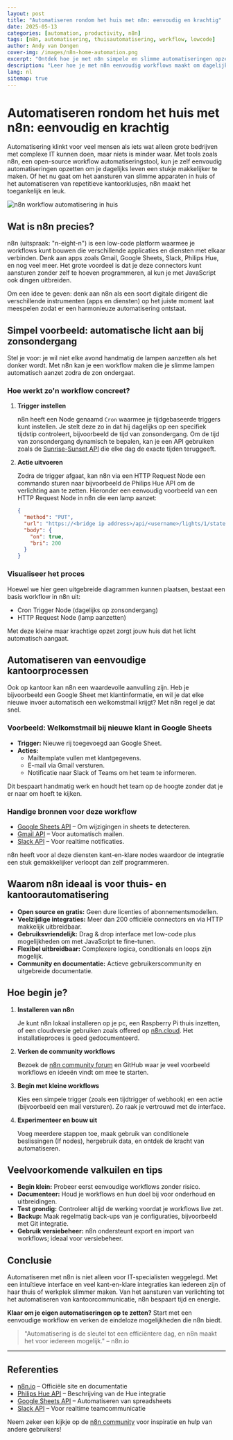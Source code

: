 ```yaml
---
layout: post
title: "Automatiseren rondom het huis met n8n: eenvoudig en krachtig"
date: 2025-05-13
categories: [automation, productivity, n8n]
tags: [n8n, automatisering, thuisautomatisering, workflow, lowcode]
author: Andy van Dongen
cover-img: /images/n8n-home-automation.png
excerpt: "Ontdek hoe je met n8n simpele en slimme automatiseringen opzet voor thuis en kantoor."
description: "Leer hoe je met n8n eenvoudig workflows maakt om dagelijkse taken rond het huis en op kantoor te automatiseren, van meldingen tot slim afspraken beheren."
lang: nl
sitemap: true
---
```


# Automatiseren rondom het huis met n8n: eenvoudig en krachtig

Automatisering klinkt voor veel mensen als iets wat alleen grote bedrijven met complexe IT kunnen doen, maar niets is minder waar. Met tools zoals n8n, een open-source workflow automatiseringstool, kun je zelf eenvoudig automatiseringen opzetten om je dagelijks leven een stukje makkelijker te maken. Of het nu gaat om het aansturen van slimme apparaten in huis of het automatiseren van repetitieve kantoorklusjes, n8n maakt het toegankelijk en leuk.

![n8n workflow automatisering in huis](/images/n8n-home-automation.png "Voorbeeld van een n8n workflow voor automatische taken")

## Wat is n8n precies?

n8n (uitspraak: "n-eight-n") is een low-code platform waarmee je workflows kunt bouwen die verschillende applicaties en diensten met elkaar verbinden. Denk aan apps zoals Gmail, Google Sheets, Slack, Philips Hue, en nog veel meer. Het grote voordeel is dat je deze connectors kunt aansturen zonder zelf te hoeven programmeren, al kun je met JavaScript ook dingen uitbreiden.

Om een idee te geven: denk aan n8n als een soort digitale dirigent die verschillende instrumenten (apps en diensten) op het juiste moment laat meespelen zodat er een harmonieuze automatisering ontstaat.

## Simpel voorbeeld: automatische licht aan bij zonsondergang

Stel je voor: je wil niet elke avond handmatig de lampen aanzetten als het donker wordt. Met n8n kan je een workflow maken die je slimme lampen automatisch aanzet zodra de zon ondergaat.

### Hoe werkt zo'n workflow concreet?

1. **Trigger instellen**

   n8n heeft een Node genaamd `Cron` waarmee je tijdgebaseerde triggers kunt instellen. Je stelt deze zo in dat hij dagelijks op een specifiek tijdstip controleert, bijvoorbeeld de tijd van zonsondergang. Om de tijd van zonsondergang dynamisch te bepalen, kan je een API gebruiken zoals de [Sunrise-Sunset API](https://sunrise-sunset.org/api) die elke dag de exacte tijden teruggeeft.

2. **Actie uitvoeren**

   Zodra de trigger afgaat, kan n8n via een HTTP Request Node een commando sturen naar bijvoorbeeld de Philips Hue API om de verlichting aan te zetten. Hieronder een eenvoudig voorbeeld van een HTTP Request Node in n8n die een lamp aanzet:

   ```json
   {
     "method": "PUT",
     "url": "https://<bridge ip address>/api/<username>/lights/1/state",
     "body": {
       "on": true,
       "bri": 200
     }
   }
   ```

### Visualiseer het proces

Hoewel we hier geen uitgebreide diagrammen kunnen plaatsen, bestaat een basis workflow in n8n uit:

- Cron Trigger Node (dagelijks op zonsondergang)
- HTTP Request Node (lamp aanzetten)

Met deze kleine maar krachtige opzet zorgt jouw huis dat het licht automatisch aangaat.

## Automatiseren van eenvoudige kantoorprocessen

Ook op kantoor kan n8n een waardevolle aanvulling zijn. Heb je bijvoorbeeld een Google Sheet met klantinformatie, en wil je dat elke nieuwe invoer automatisch een welkomstmail krijgt? Met n8n regel je dat snel.

### Voorbeeld: Welkomstmail bij nieuwe klant in Google Sheets

- **Trigger:** Nieuwe rij toegevoegd aan Google Sheet.
- **Acties:**
  - Mailtemplate vullen met klantgegevens.
  - E-mail via Gmail versturen.
  - Notificatie naar Slack of Teams om het team te informeren.

Dit bespaart handmatig werk en houdt het team op de hoogte zonder dat je er naar om hoeft te kijken.

### Handige bronnen voor deze workflow

- [Google Sheets API](https://developers.google.com/sheets/api) – Om wijzigingen in sheets te detecteren.
- [Gmail API](https://developers.google.com/gmail/api) – Voor automatisch mailen.
- [Slack API](https://api.slack.com/) – Voor realtime notificaties.

n8n heeft voor al deze diensten kant-en-klare nodes waardoor de integratie een stuk gemakkelijker verloopt dan zelf programmeren.

## Waarom n8n ideaal is voor thuis- en kantoorautomatisering

- **Open source en gratis:** Geen dure licenties of abonnementsmodellen.
- **Veelzijdige integraties:** Meer dan 200 officiële connectors en via HTTP makkelijk uitbreidbaar.
- **Gebruiksvriendelijk:** Drag & drop interface met low-code plus mogelijkheden om met JavaScript te fine-tunen.
- **Flexibel uitbreidbaar:** Complexere logica, conditionals en loops zijn mogelijk.
- **Community en documentatie:** Actieve gebruikerscommunity en uitgebreide documentatie.

## Hoe begin je?

1. **Installeren van n8n**

   Je kunt n8n lokaal installeren op je pc, een Raspberry Pi thuis inzetten, of een cloudversie gebruiken zoals offered op [n8n.cloud](https://n8n.io/cloud). Het installatieproces is goed gedocumenteerd.

2. **Verken de community workflows**

   Bezoek de [n8n community forum](https://community.n8n.io/) en GitHub waar je veel voorbeeld workflows en ideeën vindt om mee te starten.

3. **Begin met kleine workflows**

   Kies een simpele trigger (zoals een tijdtrigger of webhook) en een actie (bijvoorbeeld een mail versturen). Zo raak je vertrouwd met de interface.

4. **Experimenteer en bouw uit**

   Voeg meerdere stappen toe, maak gebruik van conditionele beslissingen (If nodes), hergebruik data, en ontdek de kracht van automatiseren.

## Veelvoorkomende valkuilen en tips

- **Begin klein:** Probeer eerst eenvoudige workflows zonder risico.
- **Documenteer:** Houd je workflows en hun doel bij voor onderhoud en uitbreidingen.
- **Test grondig:** Controleer altijd de werking voordat je workflows live zet.
- **Backup:** Maak regelmatig back-ups van je configuraties, bijvoorbeeld met Git integratie.
- **Gebruik versiebeheer:** n8n ondersteunt export en import van workflows; ideaal voor versiebeheer.

## Conclusie

Automatiseren met n8n is niet alleen voor IT-specialisten weggelegd. Met een intuïtieve interface en veel kant-en-klare integraties kan iedereen zijn of haar thuis of werkplek slimmer maken. Van het aansturen van verlichting tot het automatiseren van kantoorcommunicatie, n8n bespaart tijd en energie.

**Klaar om je eigen automatiseringen op te zetten?** Start met een eenvoudige workflow en verken de eindeloze mogelijkheden die n8n biedt.

> "Automatisering is de sleutel tot een efficiëntere dag, en n8n maakt het voor iedereen mogelijk." – n8n.io

---

## Referenties

- [n8n.io](https://n8n.io/) – Officiële site en documentatie
- [Philips Hue API](https://developers.meethue.com/) – Beschrijving van de Hue integratie
- [Google Sheets API](https://developers.google.com/sheets/api) – Automatiseren van spreadsheets
- [Slack API](https://api.slack.com/) – Voor realtime teamcommunicatie

Neem zeker een kijkje op de [n8n community](https://community.n8n.io/) voor inspiratie en hulp van andere gebruikers!